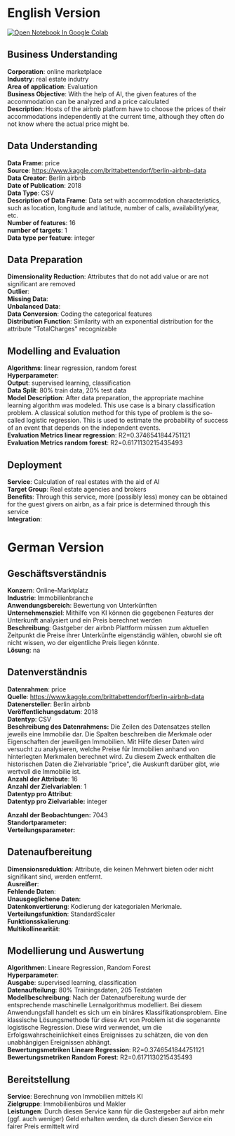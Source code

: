 # English Version

<a href="https://colab.research.google.com/github/AlexRossmann/machine-learning-services/blob/main/Rating/Accommodation%20rating/notebook.ipynb"><img src="https://colab.research.google.com/assets/colab-badge.svg" alt="Open Notebook In Google Colab"/></a>  



## Business Understanding
  
__Corporation__: online marketplace  
__Industry__: real estate indutry  
__Area of application__: Evaluation  
__Business Objective__: With the help of AI, the given features of the accommodation can be analyzed and a price calculated  
__Description__: Hosts of the airbnb platform have to choose the prices of their accommodations independently at the current time, 
although they often do not know where the actual price might be. 

## Data Understanding
  
__Data Frame__: price  
__Source__: https://www.kaggle.com/brittabettendorf/berlin-airbnb-data  
__Data Creator__: Berlin airbnb  
__Date of Publication__: 2018  
__Data Type__: CSV  
__Description of Data Frame__: Data set with accommodation characteristics, such as location, longitude and latitude, number of calls, availability/year, etc.  
__Number of features__: 16  
__number of targets__: 1  
__Data type per feature__: integer

## Data Preparation
  
__Dimensionality Reduction__: Attributes that do not add value or are not significant are removed  
__Outlier__:  
__Missing Data__:  
__Unbalanced Data__:  
__Data Conversion__: Coding the categorical features  
__Distribution Function__: Similarity with an exponential distribution for the attribute "TotalCharges" recognizable

## Modelling and Evaluation
  
__Algorithms__: linear regression, random forest  
__Hyperparameter__:  
__Output__: supervised learning, classification  
__Data Split__: 80% train data, 20% test data   
__Model Description__: After data preparation, the appropriate machine learning algorithm was modeled. This use case is a binary classification problem. A classical solution method for this type of problem is the so-called logistic regression. This is used to estimate the probability of success of an event that depends on the independent events.  
__Evaluation Metrics linear regression__: R2=0.3746541844751121  
__Evaluation Metrics random forest__: R2=0.6171130215435493


## Deployment
  
__Service__: Calculation of real estates with the aid of AI  
__Target Group__: Real estate agencies and brokers  
__Benefits__: Through this service, more (possibly less) money can be obtained for the guest givers on airbn, as a fair price is determined through this service  
__Integration__:

# German Version

## Geschäftsverständnis
  
__Konzern__: Online-Marktplatz   
__Industrie__: Immobilienbranche  
__Anwendungsbereich__: Bewertung von Unterkünften  
__Unternehmensziel__: Mithilfe von KI können die gegebenen Features der Unterkunft analysiert und ein Preis berechnet werden   
__Beschreibung__: Gastgeber der airbnb Plattform müssen zum aktuellen Zeitpunkt die Preise ihrer Unterkünfte eigenständig wählen, obwohl sie oft nicht wissen, wo der eigentliche Preis liegen könnte.   
__Lösung__: na 

## Datenverständnis
  
__Datenrahmen__: price    
__Quelle__: https://www.kaggle.com/brittabettendorf/berlin-airbnb-data  
__Datenersteller__: Berlin airbnb   
__Veröffentlichungsdatum__: 2018    
__Datentyp__: CSV       
__Beschreibung des Datenrahmens:__ Die Zeilen des Datensatzes stellen jeweils eine Immobilie dar. Die Spalten beschreiben die Merkmale oder Eigenschaften der jeweiligen Immobilien. Mit Hilfe dieser Daten wird versucht zu analysieren, welche Preise für Immobilien anhand von hinterlegten Merkmalen berechnet wird. Zu diesem Zweck enthalten die historischen Daten die Zielvariable "price", die Auskunft darüber gibt, wie wertvoll die Immobilie ist.  
__Anzahl der Attribute__: 16    
__Anzahl der Zielvariablen__: 1    
__Datentyp pro Attribut__:   
__Datentyp pro Zielvariable:__ integer
  
__Anzahl der Beobachtungen:__ 7043  
__Standortparameter:__    
__Verteilungsparameter:__  

## Datenaufbereitung
  
__Dimensionsreduktion__: Attribute, die keinen Mehrwert bieten oder nicht signifikant sind, werden entfernt.    
__Ausreißer__:  
__Fehlende Daten__:  
__Unausgeglichene Daten__:    
__Datenkonvertierung__: Kodierung der kategorialen Merkmale.   
__Verteilungsfunktion__: StandardScaler  
__Funktionsskalierung__:  
__Multikollinearität__:  

## Modellierung und Auswertung
  
__Algorithmen__: Lineare Regression, Random Forest  
__Hyperparameter__:    
__Ausgabe__: supervised learning, classification  
__Datenaufteilung__: 80% Trainingsdaten, 205 Testdaten  
__Modellbeschreibung__: Nach der Datenaufbereitung wurde der entsprechende maschinelle Lernalgorithmus modelliert. Bei diesem Anwendungsfall handelt es sich um ein binäres Klassifikationsproblem. Eine klassische Lösungsmethode für diese Art von Problem ist die sogenannte logistische Regression. Diese wird verwendet, um die Erfolgswahrscheinlichkeit eines Ereignisses zu schätzen, die von den unabhängigen Ereignissen abhängt.  
__Bewertungsmetriken Lineare Regression__: R2=0.3746541844751121  
__Bewertungsmetriken Random Forest__: R2=0.6171130215435493

## Bereitstellung
  
__Service__: Berechnung von Immobilien mittels KI  
__Zielgruppe__: Immobilienbüros und Makler   
__Leistungen__: Durch diesen Service kann für die Gastergeber auf airbn mehr (ggf. auch weniger) Geld erhalten werden, da durch diesen Service ein fairer Preis ermittelt wird



